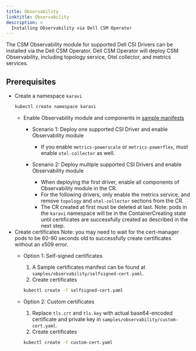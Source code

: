 ```yaml
---
title: Observability
linktitle: Observability
description: >
  Installing Observability via Dell CSM Operator
---
```


The CSM Observability module for supported Dell CSI Drivers can be installed via the Dell CSM Operator. Dell CSM Operator will deploy CSM Observability, including topology service, Otel collector, and metrics services.

## Prerequisites

- Create a namespace `karavi`
  ```bash
  kubectl create namespace karavi
  ```
  - Enable Observability module and components in [sample manifests](https://github.com/dell/csm-operator/tree/main/samples)
    - Scenario 1: Deploy one supported CSI Driver and enable Observability module
      - If you enable `metrics-powerscale` or `metrics-powerflex`, must enable `otel-collector` as well.
    
    - Scenario 2: Deploy multiple supported CSI Drivers and enable Observability module
      - When deploying the first driver, enable all components of Observability module in the CR. 
      - For the following drivers, only enable the metrics service, and remove `topology` and `otel-collector` sections from the CR.
      - The CR created at first must be deleted at last.
Note: pods in the `karavi` namespace will be in the ContainerCreating state until certificates are successfully created as described in the next step.
- Create certificates
  Note: you may need to wait for the cert-manager pods to be 60-90 seconds old to successfully create certificates without an x509 error.
    - Option 1: Self-signed certificates
		1. A Sample certificates manifest can be found at `samples/observability/selfsigned-cert.yaml`.
		2. Create certificates
      ```bash
      kubectl create -f selfsigned-cert.yaml
      ```

    - Option 2: Custom certificates
		1. Replace `tls.crt` and `tls.key` with actual base64-encoded certificate and private key in `samples/observability/custom-cert.yaml`.
		2. Create certificates
      ```bash
      kubectl create -f custom-cert.yaml
      ```
